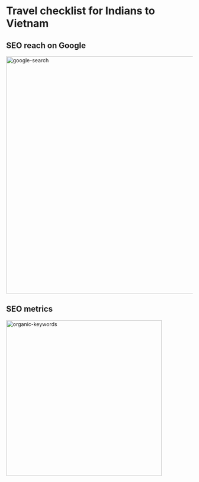 # Travel checklist for Indians to Vietnam

## SEO reach on Google

<img width="640" alt="google-search" src="https://github.com/user-attachments/assets/19814da8-112c-4810-813f-6ad25d0f7997" />


## SEO metrics

<img width="420" alt="organic-keywords" src="https://github.com/user-attachments/assets/6e938f9d-ff99-4c6f-8ddc-c02393590bbf" />

